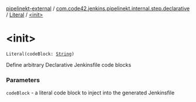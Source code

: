 [pipelinekt-external](../../index.md) / [com.code42.jenkins.pipelinekt.internal.step.declarative](../index.md) / [Literal](index.md) / [&lt;init&gt;](./-init-.md)

# &lt;init&gt;

`Literal(codeBlock: `[`String`](https://kotlinlang.org/api/latest/jvm/stdlib/kotlin/-string/index.html)`)`

Define arbitrary Declarative Jenkinsfile code blocks

### Parameters

`codeBlock` - a literal code block to inject into the generated Jenkinsfile